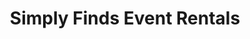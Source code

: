---
title: "Simply Finds Event Rentals"
url: /lehi/simply-finds-event-rentals/
shop: Partyzubehör
---